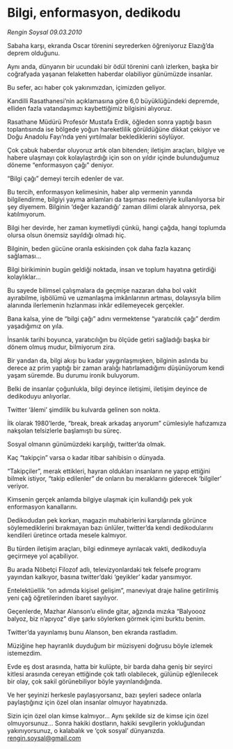 # Bilgi, enformasyon, dedikodu

*Rengin Soysal 09.03.2010*

<div class="yazi"><p>Sabaha karşı, ekranda Oscar törenini seyrederken öğreniyoruz Elazığ’da deprem olduğunu.</p>
<p>Aynı anda, dünyanın bir ucundaki bir ödül törenini canlı izlerken, başka bir coğrafyada yaşanan felaketten haberdar olabiliyor günümüzde insanlar.</p>
<p>Bu sefer, acı haber çok yakınımızdan, içimizden geliyor.</p>
<p>Kandilli Rasathanesi’nin açıklamasına göre 6,0 büyüklüğündeki depremde, elliden fazla vatandaşımızı kaybettiğimiz bilgisini alıyoruz.</p>
<p>Rasathane Müdürü Profesör Mustafa Erdik, öğleden sonra yaptığı basın toplantısında ise bölgede yoğun hareketlilik görüldüğüne dikkat çekiyor ve Doğu Anadolu Fayı’nda yeni yırtılmalar beklediklerini söylüyor.</p>
<p>Çok çabuk haberdar oluyoruz artık olan bitenden; iletişim araçları, bilgiye ve habere ulaşmayı çok kolaylaştırdığı için son on yıldır içinde bulunduğumuz döneme “enformasyon çağı” deniyor.</p>
<p>“Bilgi çağı” demeyi tercih edenler de var.</p>
<p>Bu tercih, enformasyon kelimesinin, haber alıp vermenin yanında bilgilendirme, bilgiyi yayma anlamları da taşıması nedeniyle kullanılıyorsa bir şey diyemem. Bilginin ‘değer kazandığı’ zaman dilimi olarak alınıyorsa, pek katılmıyorum.</p>
<p>Bilgi her devirde, her zaman kıymetliydi çünkü, hangi çağda, hangi toplumda olursa olsun önemsiz sayıldığı olmadı hiç.</p>
<p>Bilginin, beden gücüne oranla eskisinden çok daha fazla kazanç sağlaması...</p>
<p>Bilgi birikiminin bugün geldiği noktada, insan ve toplum hayatına getirdiği kolaylıklar...</p>
<p>Bu sayede bilimsel çalışmalara da geçmişe nazaran daha bol vakit ayırabilme, işbölümü ve uzmanlaşma imkânlarının artması, dolayısıyla bilim alanında ilerlemenin hızlanması inkâr edilemeyecek gerçekler.</p>
<p>Bana kalsa, yine de “bilgi çağı” adını vermektense “yaratıcılık çağı” derdim yaşadığımız on yıla.</p>
<p>İnsanlık tarihi boyunca, yaratıcılığın bu ölçüde getiri sağladığı başka bir dönem olmuş mudur, bilmiyorum zira.</p>
<p>Bir yandan da, bilgi akışı bu kadar yaygınlaşmışken, bilginin aslında bu derece az prim yaptığı bir zaman aralığı hatırlamadığımı düşünüyorum kendi yaşam süremde. Bu durumu ironik buluyorum.</p>
<p>Belki de insanlar çoğunlukla, bilgi deyince iletişimi, iletişim deyince de dedikoduyu anlıyorlar.</p>
<p>Twitter ‘âlemi’ şimdilik bu kulvarda gelinen son nokta.</p>
<p>İlk olarak 1980’lerde, “break, break arkadaş arıyorum” cümlesiyle hafızamıza nakşolan telsizlerle başlamıştı bu süreç.</p>
<p>Sosyal olmanın günümüzdeki karşılığı, twitter’da olmak.</p>
<p>Kaç “takipçin” varsa o kadar itibar sahibisin o dünyada.</p>
<p>“Takipçiler”, merak ettikleri, hayran oldukları insanların ne yapıp ettiğini bilmek istiyor, “takip edilenler” de onların bu meraklarını giderecek ‘bilgiler’ veriyor.</p>
<p>Kimsenin gerçek anlamda bilgiye ulaşmak için kullandığı pek yok enformasyon kanallarını.</p>
<p>Dedikodudan pek korkan, magazin muhabirlerini karşılarında görünce söylemediklerini bırakmayan bazı ünlüler, twitter’da kendi dedikodularını kendileri üretince ortada mesele kalmıyor.</p>
<p>Bu türden iletişim araçları, bilgi edinmeye ayrılacak vakti, dedikoduyla geçirmeye yol açabiliyor.</p>
<p>Bu arada Nöbetçi Filozof adlı, televizyonlardaki tek felsefe programı yayından kalkıyor, basına twitter’daki ‘geyikler’ kadar yansımıyor.</p>
<p>Entelektüellik “on adımda kişisel gelişim”, maneviyat draje haline getirilmiş yeni çağ öğretilerinden ibaret sayılıyor.</p>
<p>Geçenlerde, Mazhar Alanson’u elinde gitar, ağzında mızıka “Balyoooz balyoz, biz n’apıyoz” diye şarkı söylerken görmek içimi burktu benim.</p>
<p>Twitter’da yayınlamış bunu Alanson, ben ekranda rastladım.</p>
<p>Müziğine hep hayranlık duyduğum bir müzisyeni doğrusu böyle izlemek istemezdim.</p>
<p>Evde eş dost arasında, hatta bir kulüpte, bir barda daha geniş bir seyirci kitlesi arasında cereyan ettiğinde çok tatlı olabilecek, gülünüp eğlenilecek bir olay, çok sakil görünebiliyor böyle yayınlandığında.</p>
<p>Ve her şeyinizi herkesle paylaşıyorsanız, bazı şeyleri sadece onlarla paylaştığınız için özel olan insanlar olmuyor hayatınızda.</p>
<p>Sizin için özel olan kimse kalmıyor... Aynı şekilde siz de kimse için özel olmuyorsunuz... Sonra hakiki dostların, hakiki sevgilerin yokluğundan yakınıyorsunuz, o kalabalık ve ‘çok sosyal’ dünyanızda. <a href="mailto:rengin.soysal@gmail.com">rengin.soysal@gmail.com</a></p>
</div>
